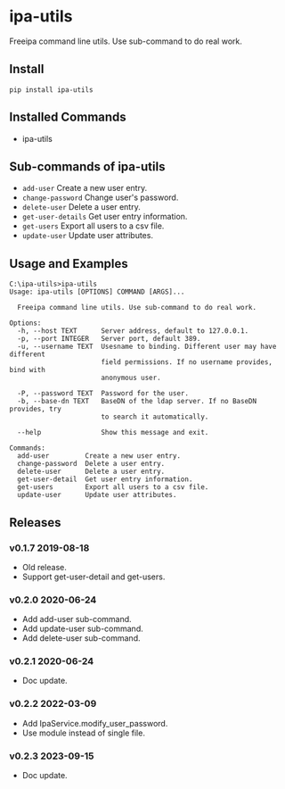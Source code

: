 # ipa-utils

Freeipa command line utils. Use sub-command to do real work.

## Install

```
pip install ipa-utils
```

## Installed Commands

- ipa-utils

## Sub-commands of ipa-utils

- `add-user` Create a new user entry.
- `change-password` Change user's password.
- `delete-user` Delete a user entry.
- `get-user-details` Get user entry information.
- `get-users` Export all users to a csv file.
- `update-user` Update user attributes.

## Usage and Examples

```
C:\ipa-utils>ipa-utils
Usage: ipa-utils [OPTIONS] COMMAND [ARGS]...

  Freeipa command line utils. Use sub-command to do real work.

Options:
  -h, --host TEXT      Server address, default to 127.0.0.1.
  -p, --port INTEGER   Server port, default 389.
  -u, --username TEXT  Usesname to binding. Different user may have different
                       field permissions. If no username provides, bind with
                       anonymous user.

  -P, --password TEXT  Password for the user.
  -b, --base-dn TEXT   BaseDN of the ldap server. If no BaseDN provides, try
                       to search it automatically.

  --help               Show this message and exit.

Commands:
  add-user         Create a new user entry.
  change-password  Delete a user entry.
  delete-user      Delete a user entry.
  get-user-detail  Get user entry information.
  get-users        Export all users to a csv file.
  update-user      Update user attributes.
```

## Releases

### v0.1.7 2019-08-18

- Old release.
- Support get-user-detail and get-users.

### v0.2.0 2020-06-24

- Add add-user sub-command.
- Add update-user sub-command.
- Add delete-user sub-command.

### v0.2.1 2020-06-24

- Doc update.

### v0.2.2 2022-03-09

- Add IpaService.modify_user_password.
- Use module instead of single file.

### v0.2.3 2023-09-15

- Doc update.
